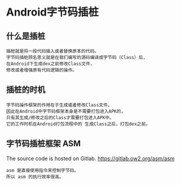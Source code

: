 # Android字节码插桩
## 什么是插桩
```text
插桩就是将一段代码插入或者替换原本的代码。
字节码插桩顾名思义就是在我们编写的源码编译成字节码（Class）后，
在Android下生成dex之前修改Class文件，
修改或者增强原有代码逻辑的操作。
```

## 插桩的时机
```text
字节码操作框架的作用在于生成或者修改Class文件，
因此在Android中字节码框架本身是不需要打包进入APK的，
只有其生成/修改之后的Class才需要打包进入APK中。
它的工作时机在Android打包流程中的 生成Class之后，打包dex之前。
```


## 字节码插桩框架 ASM
The source code is hosted on Gitlab. 
https://gitlab.ow2.org/asm/asm 

```text
asm 是直接使用指令来控制字节码。
所以 asm 的执行效率很高。



```